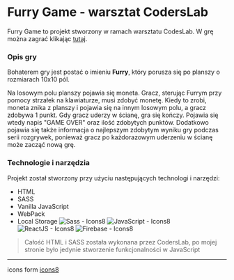 # Furry Game - warsztat CodersLab

Furry Game to projekt stworzony w ramach warsztatu CodesLab.
W grę można zagrać klikając [tutaj](https://majka521.github.io/FurryGame-warsztat-CodersLab/).

### Opis gry

Bohaterem gry jest postać o imieniu **Furry**, który porusza się po planszy o rozmiarach 10x10 pól.

Na losowym polu planszy pojawia się moneta. Gracz, sterując Furrym przy pomocy strzałek na klawiaturze, musi zdobyć monetę. Kiedy to zrobi, moneta znika z planszy i pojawia się na innym losowym polu, a gracz zdobywa 1 punkt.
Gdy gracz uderzy w ścianę, gra się kończy. Pojawia się wtedy napis "GAME OVER" oraz ilość zdobytych punktów. Dodatkowo pojawia się także informacja o najlepszym zdobytym wyniku gry podczas serii rozgrywek, ponieważ gracz po każdorazowym uderzeniu w ścianę może zacząć nową grę.

### Technologie i narzędzia

Projekt został stworzony przy użyciu następujących technologi i narzędzi:

- HTML
- SASS
- Vanilla JavaScript
- WebPack
- Local Storage
  ![Sass - Icons8](https://img.icons8.com/color/48/000000/sass-avatar.png)
  ![JavaScript - Icons8](https://img.icons8.com/color/48/000000/javascript--v1.png)
  ![ReactJS - Icons8](https://img.icons8.com/color/48/000000/react-native.png)
  ![Firebase - Icons8](https://img.icons8.com/color/48/000000/firebase.png)

> Całość HTML i SASS została wykonana przez CodersLab, po mojej stronie było jedynie stworzenie funkcjonalności w JavaScript

---

icons form [icons8](https://icons8.com/)
